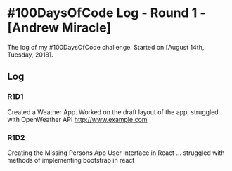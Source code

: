 # #100DaysOfCode Log - Round 1 - [Andrew Miracle]

The log of my #100DaysOfCode challenge. Started on [August 14th, Tuesday, 2018].

## Log

### R1D1

Created a Weather App. Worked on the draft layout of the app, struggled with OpenWeather API http://www.example.com

### R1D2

Creating the Missing Persons App User Interface in React ... struggled with methods of implementing bootstrap in react